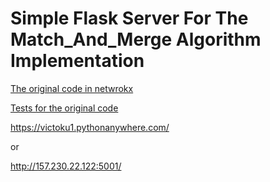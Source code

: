 # Simple Flask Server For The Match_And_Merge Algorithm Implementation

[The original code in netwrokx](https://github.com/VictoKu1/networkx/blob/main/networkx/algorithms/approximation/coalition_formation.py)

[Tests for the original code](https://github.com/VictoKu1/networkx/blob/main/networkx/algorithms/approximation/tests/test_coalition_formation.py)

https://victoku1.pythonanywhere.com/

or

http://157.230.22.122:5001/



